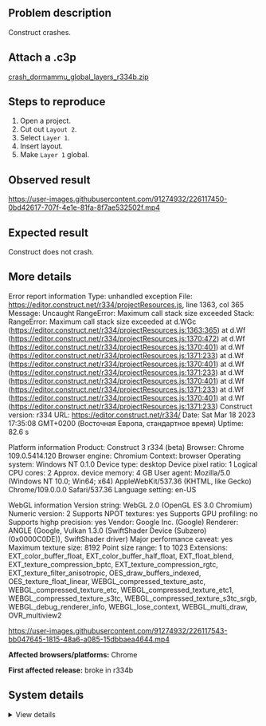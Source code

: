 ## Problem description

Construct crashes.

## Attach a .c3p

[crash_dormammu_global_layers_r334b.zip](https://github.com/WilsonPercival/WilsonPercival/files/11008961/crash_dormammu_global_layers_r334b.zip)

## Steps to reproduce

1. Open a project.
2. Cut out `Layout 2`.
3. Select `Layer 1`.
4. Insert layout.
5. Make `Layer 1` global.

## Observed result

https://user-images.githubusercontent.com/91274932/226117450-0bd42617-707f-4e1e-81fa-8f7ae532502f.mp4

## Expected result

Construct does not crash.

## More details

Error report information
Type: unhandled exception
File: https://editor.construct.net/r334/projectResources.js, line 1363, col 365
Message: Uncaught RangeError: Maximum call stack size exceeded
Stack: RangeError: Maximum call stack size exceeded at d.WGc (https://editor.construct.net/r334/projectResources.js:1363:365) at d.Wf (https://editor.construct.net/r334/projectResources.js:1370:472) at d.Wf (https://editor.construct.net/r334/projectResources.js:1370:401) at d.Wf (https://editor.construct.net/r334/projectResources.js:1371:233) at d.Wf (https://editor.construct.net/r334/projectResources.js:1370:401) at d.Wf (https://editor.construct.net/r334/projectResources.js:1371:233) at d.Wf (https://editor.construct.net/r334/projectResources.js:1370:401) at d.Wf (https://editor.construct.net/r334/projectResources.js:1371:233) at d.Wf (https://editor.construct.net/r334/projectResources.js:1370:401) at d.Wf (https://editor.construct.net/r334/projectResources.js:1371:233)
Construct version: r334
URL: https://editor.construct.net/r334/
Date: Sat Mar 18 2023 17:35:08 GMT+0200 (Восточная Европа, стандартное время)
Uptime: 82.6 s

Platform information
Product: Construct 3 r334 (beta)
Browser: Chrome 109.0.5414.120
Browser engine: Chromium
Context: browser
Operating system: Windows NT 0.1.0
Device type: desktop
Device pixel ratio: 1
Logical CPU cores: 2
Approx. device memory: 4 GB
User agent: Mozilla/5.0 (Windows NT 10.0; Win64; x64) AppleWebKit/537.36 (KHTML, like Gecko) Chrome/109.0.0.0 Safari/537.36
Language setting: en-US

WebGL information
Version string: WebGL 2.0 (OpenGL ES 3.0 Chromium)
Numeric version: 2
Supports NPOT textures: yes
Supports GPU profiling: no
Supports highp precision: yes
Vendor: Google Inc. (Google)
Renderer: ANGLE (Google, Vulkan 1.3.0 (SwiftShader Device (Subzero) (0x0000C0DE)), SwiftShader driver)
Major performance caveat: yes
Maximum texture size: 8192
Point size range: 1 to 1023
Extensions: EXT_color_buffer_float, EXT_color_buffer_half_float, EXT_float_blend, EXT_texture_compression_bptc, EXT_texture_compression_rgtc, EXT_texture_filter_anisotropic, OES_draw_buffers_indexed, OES_texture_float_linear, WEBGL_compressed_texture_astc, WEBGL_compressed_texture_etc, WEBGL_compressed_texture_etc1, WEBGL_compressed_texture_s3tc, WEBGL_compressed_texture_s3tc_srgb, WEBGL_debug_renderer_info, WEBGL_lose_context, WEBGL_multi_draw, OVR_multiview2

https://user-images.githubusercontent.com/91274932/226117543-bb047645-1815-48a6-a085-15dbbaea4644.mp4

**Affected browsers/platforms:** Chrome

**First affected release:** broke in r334b

## System details

<details><summary>View details</summary>

Platform information
Product: Construct 3 r334 (beta)
Browser: Chrome 109.0.5414.120
Browser engine: Chromium
Context: browser
Operating system: Windows NT 0.1.0
Device type: desktop
Device pixel ratio: 1
Logical CPU cores: 2
Approx. device memory: 4 GB
User agent: Mozilla/5.0 (Windows NT 10.0; Win64; x64) AppleWebKit/537.36 (KHTML, like Gecko) Chrome/109.0.0.0 Safari/537.36
Language setting: en-US

Local storage
Storage quota (approx): 59 gb
Storage usage (approx): 174 mb (0.3%)
Persistant storage: No

Browser support notes
This list contains missing features that are not required, but could improve performance or user experience if supported.

UI effects are disabled in settings.
WebGL indicates a major performance caveat. It is probably using software rendering.
WebGL information
Version string: WebGL 2.0 (OpenGL ES 3.0 Chromium)
Numeric version: 2
Supports NPOT textures: yes
Supports GPU profiling: no
Supports highp precision: yes
Vendor: Google Inc. (Google)
Renderer: ANGLE (Google, Vulkan 1.3.0 (SwiftShader Device (Subzero) (0x0000C0DE)), SwiftShader driver)
Major performance caveat: yes
Maximum texture size: 8192
Point size range: 1 to 1023
Extensions:

EXT_color_buffer_float
EXT_color_buffer_half_float
EXT_float_blend
EXT_texture_compression_bptc
EXT_texture_compression_rgtc
EXT_texture_filter_anisotropic
OES_draw_buffers_indexed
OES_texture_float_linear
WEBGL_compressed_texture_astc
WEBGL_compressed_texture_etc
WEBGL_compressed_texture_etc1
WEBGL_compressed_texture_s3tc
WEBGL_compressed_texture_s3tc_srgb
WEBGL_debug_renderer_info
WEBGL_lose_context
WEBGL_multi_draw
OVR_multiview2
Audio information
System sample rate: 48000 Hz
Output channels: 2
Output interpretation: speakers
Supported decode formats:

WebM Opus (audio/webm; codecs=opus)
Ogg Opus (audio/ogg; codecs=opus)
WebM Vorbis (audio/webm; codecs=vorbis)
Ogg Vorbis (audio/ogg; codecs=vorbis)
MPEG-4 AAC (audio/mp4; codecs=mp4a.40.5)
MP3 (audio/mpeg)
FLAC (audio/flac)
PCM WAV (audio/wav; codecs=1)
Supported encode formats:

WebM Opus (audio/webm; codecs=opus)
Video information
Supported decode formats:

WebM AV1 (video/webm; codecs=av01.0.00M.08)
MP4 AV1 (video/mp4; codecs=av01.0.00M.08)
WebM VP9 (video/webm; codecs=vp9)
WebM VP8 (video/webm; codecs=vp8)
Ogg Theora (video/ogg; codecs=theora)
H.264 (video/mp4; codecs=avc1.42E01E)
Supported encode formats:

WebM VP9 (video/webm; codecs=vp9)
WebM VP8 (video/webm; codecs=vp8)

</details>

